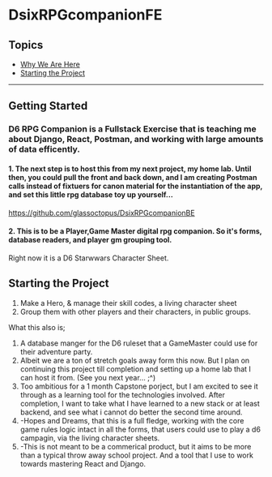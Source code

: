 # DsixRPGcompanionFE

## Topics
- [Why We Are Here](#getting-started)
- [Starting the Project](#starting-the-project)
___
## Getting Started
### D6 RPG Companion is a Fullstack Exercise that is teaching me about Django, React, Postman, and working with large amounts of data efficently. 
#### 1. The next step is to host this from my next project, my home lab. Until then, you could pull the front and back down, and I am creating Postman calls instead of fixtuers for canon material for the instantiation of the app, and set this little rpg database toy up yourself... 
https://github.com/glassoctopus/DsixRPGcompanionBE

#### 2. This is to be a Player,Game Master digital rpg companion. So it's forms, database readers, and player gm grouping tool. 
Right now it is a D6 Starwwars Character Sheet. 

## Starting the Project
1. Make a Hero, & manage their skill codes, a living character sheet
2. Group them with other players and their characters, in public groups.  
   
What this also is;
1. A database manger for the D6 ruleset that a GameMaster could use for their adventure party.
2. Albeit we are a ton of stretch goals away form this now. But I plan on continuing this project till completion and setting up a home lab that I can host it from. (See you next year... ;^)
3. Too ambitious for a 1 month Capstone porject, but I am excited to see it through as a learning tool for the technologies involved. After completion, I want to take what I have learned to a new stack or at least backend, and see what i cannot do better the second time around.
4. -Hopes and Dreams, that this is a full fledge, working with the core game rules logic intact in all the forms, that users could use to play a d6 campagin, via the living character sheets.
5. -This is not meant to be a commerical product, but it aims to be more than a typical throw away school project. And a tool that I use to work towards mastering React and Django. 


